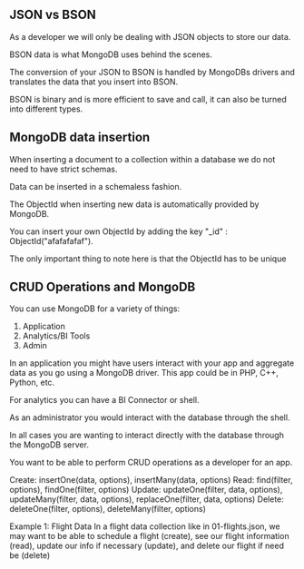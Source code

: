 ## JSON vs BSON
As a developer we will only be dealing with JSON objects to store our data.

BSON data is what MongoDB uses behind the scenes.

The conversion of your JSON to BSON is handled by MongoDBs drivers and translates the data that you insert into BSON.

BSON is binary and is more efficient to save and call, it can also be turned into different types.

## MongoDB data insertion
When inserting a document to a collection within a database we do not need to have strict schemas.

Data can be inserted in a schemaless fashion.

The ObjectId when inserting new data is automatically provided by MongoDB.

You can insert your own ObjectId by adding the key "_id" : ObjectId("afafafafaf").

The only important thing to note here is that the ObjectId has to be unique

## CRUD Operations and MongoDB
You can use MongoDB for a variety of things:
1. Application
2. Analytics/BI Tools
3. Admin

In an application you might have users interact with your app and aggregate data as you go using a MongoDB driver. This app could be in PHP, C++, Python, etc. 

For analytics you can have a BI Connector or shell.

As an administrator you would interact with the database through the shell.

In all cases you are wanting to interact directly with the database through the MongoDB server.

You want to be able to perform CRUD operations as a developer for an app.

Create: insertOne(data, options), insertMany(data, options)
Read: find(filter, options), findOne(filter, options)
Update: updateOne(filter, data, options), updateMany(filter, data, options), replaceOne(filter, data, options)
Delete: deleteOne(filter, options), deleteMany(filter, options)

Example 1: Flight Data
In a flight data collection like in 01-flights.json, we may want to be able to schedule a flight (create), see our flight information (read), update our info if necessary (update), and delete our flight if need be (delete)